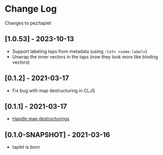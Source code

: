 # Change Log

Changes to pez/taplet

## [1.0.53] - 2023-10-13

- Support labeling taps from metadata (using `:let> <some-label>`)
- Unwrap the inner vectors in the taps (now they look more like binding vectors)

## [0.1.2] - 2021-03-17

- Fix bug with map destructuring in CLJS

## [0.1.1] - 2021-03-17

- [Handle map destructurings](https://clojureverse.org/t/lets-tap-with-let-a-k-a-my-first-macro-taplet/7361/5)

## [0.1.0-SNAPSHOT] - 2021-03-16

- taplet is born

